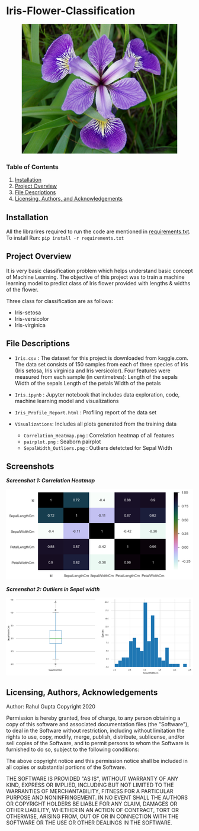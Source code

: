 # Iris-Flower-Classification

<p align = 'center'><img src = 'logo.jpg', height=350, width =420></p>

### Table of Contents
1. [Installation](#installation)
2. [Project Overview](#project)
3. [File Descriptions](#files)
4. [Licensing, Authors, and Acknowledgements](#licensing)

## Installation <a name="installation"></a>

All the librarires required to run the code are mentioned in [requirements.txt](https://github.com/rahul385/Iris-Flower-Classification/blob/master/requirements.txt). To install Run: `pip install -r requirements.txt`

## Project Overview<a name="project"></a>

It is very basic classification problem which helps understand basic concept of Machine Learning. The objective of this project was to train a machine learning model to predict class of Iris flower provided with lengths & widths of the flower.

Three class for classification are as follows:
* Iris-setosa
* Iris-versicolor
* Iris-virginica

## File Descriptions <a name="files"></a>

* `Iris.csv` : The dataset for this project is downloaded from kaggle.com. The data set consists of 150 samples from each of three species of Iris (Iris setosa, Iris virginica and Iris versicolor). Four features were measured from each sample (in centimetres): Length of the sepals Width of the sepals Length of the petals Width of the petals

* `Iris.ipynb` : Jupyter notebook that includes data exploration, code, machine learning model and visualizations
* `Iris_Profile_Report.html` : Profiling report of the data set
* `Visualizations`: Includes all plots generated from the training data
   * `Correlation_Heatmap.png` : Correlation heatmap of all features
   * `pairplot.png` : Seaborn pairplot
   * `SepalWidth_Outliers.png` : Outliers detetcted for Sepal Width
   
## Screenshots

  ***Screenshot 1: Correlation Heatmap***
  
![Screenshot 1](https://github.com/rahul385/Iris-Flower-Classification/blob/master/Visualizations/Correlation_Heatmap.png)

  ***Screenshot 2: Outliers in Sepal width***
  
![Screenshot 2](https://github.com/rahul385/Iris-Flower-Classification/blob/master/Visualizations/SepalWidth_Outliers.png)

## Licensing, Authors, Acknowledgements<a name="licensing"></a>

Author: Rahul Gupta Copyright 2020

Permission is hereby granted, free of charge, to any person obtaining a copy of this software and associated documentation files (the "Software"), to deal in the Software without restriction, including without limitation the rights to use, copy, modify, merge, publish, distribute, sublicense, and/or sell copies of the Software, and to permit persons to whom the Software is furnished to do so, subject to the following conditions:

The above copyright notice and this permission notice shall be included in all copies or substantial portions of the Software.

THE SOFTWARE IS PROVIDED "AS IS", WITHOUT WARRANTY OF ANY KIND, EXPRESS OR IMPLIED, INCLUDING BUT NOT LIMITED TO THE WARRANTIES OF MERCHANTABILITY, FITNESS FOR A PARTICULAR PURPOSE AND NONINFRINGEMENT. IN NO EVENT SHALL THE AUTHORS OR COPYRIGHT HOLDERS BE LIABLE FOR ANY CLAIM, DAMAGES OR OTHER LIABILITY, WHETHER IN AN ACTION OF CONTRACT, TORT OR OTHERWISE, ARISING FROM, OUT OF OR IN CONNECTION WITH THE SOFTWARE OR THE USE OR OTHER DEALINGS IN THE SOFTWARE.
